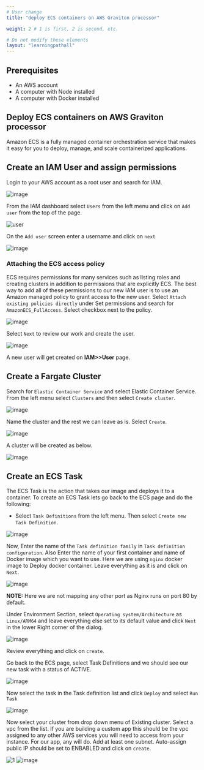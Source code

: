 ```yaml
---
# User change
title: "deploy ECS containers on AWS Graviton processor"

weight: 2 # 1 is first, 2 is second, etc.

# Do not modify these elements
layout: "learningpathall"
---
```


## Prerequisites

* An AWS account
* A computer with Node installed
* A computer with Docker installed

## Deploy ECS containers on AWS Graviton processor
Amazon ECS is a fully managed container orchestration service that makes it easy for you to deploy, manage, and scale containerized applications.

## Create an IAM User and assign permissions
Login to your AWS account as a root user and search for IAM.

![image](https://user-images.githubusercontent.com/87687468/235642307-130785da-6ddd-4eb4-afc3-382d441c1c9d.png)

From the IAM dashboard select `Users` from the left menu and click on `Add user` from the top of the page.

![user](https://user-images.githubusercontent.com/87687468/235642557-f2db9563-7c4f-4882-a40a-d81a3c84b9d3.png)

On the `Add user` screen enter a username and click on `next`

![image](https://user-images.githubusercontent.com/87687468/235643519-a0463ba5-d347-4e3d-905e-0f8790008954.png)

### Attaching the ECS access policy
ECS requires permissions for many services such as listing roles and creating clusters in addition to permissions that are explicitly ECS. The best way to add all of these permissions to our new IAM user is to use an Amazon managed policy to grant access to the new user.
Select `Attach existing policies directly` under Set permissions and search for `AmazonECS_FullAccess`. Select checkbox next to the policy.

![image](https://user-images.githubusercontent.com/87687468/235838644-9e96ae76-6f10-4164-818a-aa9f40fd36ef.png)

Select `Next` to review our work and create the user.

![image](https://user-images.githubusercontent.com/87687468/235839326-cba80b0d-50e0-48b3-8584-1593240d4792.png)

A new user will get created on **IAM>>User** page.

## Create a Fargate Cluster
Search for `Elastic Container Service` and select Elastic Container Service. From the left menu select `Clusters` and then select `Create cluster`.

![image](https://user-images.githubusercontent.com/87687468/235840042-e7461d64-1c1f-4a61-b930-fb1c24d36281.png)

Name the cluster and the rest we can leave as is. Select `Create`.

![image](https://user-images.githubusercontent.com/87687468/235840668-d13d607d-b546-4d5f-bf95-00b0f57e8322.png)

A cluster will be created as below.

![image](https://user-images.githubusercontent.com/87687468/235840972-51355567-ac19-476d-b969-7c010cb41688.png)

## Create an ECS Task
The ECS Task is the action that takes our image and deploys it to a container. To create an ECS Task lets go back to the ECS page and do the following:
* Select `Task Definitions` from the left menu. Then select `Create new Task Definition`.

![image](https://user-images.githubusercontent.com/87687468/235845002-667547ac-5cb4-4dfb-b81c-0c379bd45745.png)

Now, Enter the name of the `Task definition family` in  `Task definition configuration`. Also Enter the name of your first container and name of Docker image which you want to use. Here we are using `nginx` docker image to Deploy docker container. Leave everything as it is and click on `Next`.

![image](https://user-images.githubusercontent.com/87687468/235846324-c9d15fec-ba3b-47b9-8f3c-5b72761c1903.png)

**NOTE:** Here we are not mapping any other port as Nginx runs on port 80 by default.

Under Environment Section, select `Operating system/Architecture` as  `Linux/ARM64` and leave everything else set to its default value and click `Next` in the lower Right corner of the dialog.

![image](https://user-images.githubusercontent.com/87687468/235848013-599bfcbe-27a1-4a47-a7ab-2914081b9b2d.png)

Review everything and click on `create`. 

Go back to the ECS page, select Task Definitions and we should see our new task with a status of ACTIVE.

![image](https://user-images.githubusercontent.com/87687468/235849100-2865c98a-77fd-45f9-8d49-5c9acac0f5e9.png)

Now select the task in the Task definition list and click `Deploy` and select `Run Task`

![image](https://user-images.githubusercontent.com/87687468/235880090-aad4cd44-51fd-4e2d-aaf4-d4450db656e5.png)

Now select your cluster from drop down menu of Existing cluster. Select a vpc from the list. If you are building a custom app this should be the vpc assigned to any other AWS services you will need to access from your instance. For our app, any will do. Add at least one subnet. Auto-assign public IP should be set to ENBABLED and click on `create`.

![1](https://user-images.githubusercontent.com/87687468/235882089-9d7064d5-d2e2-44f6-99fa-1a94947ca246.JPG)
![image](https://user-images.githubusercontent.com/87687468/235881999-c9e34017-1b72-4d81-adf1-f57edd57e434.png)




